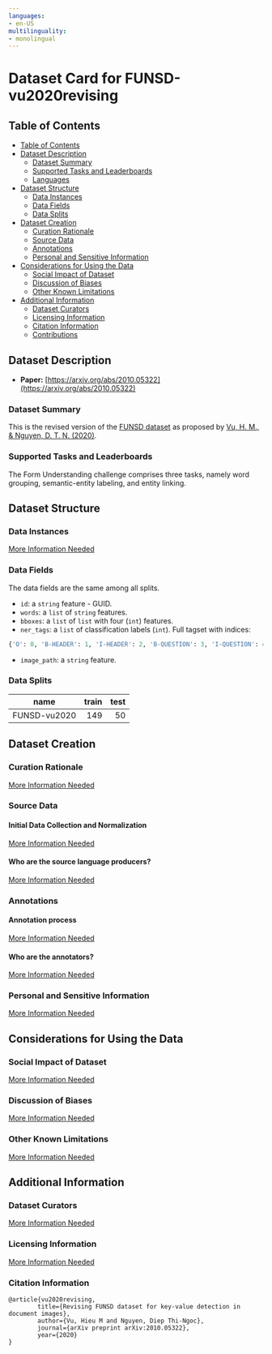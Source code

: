 ```yaml
---
languages:
- en-US
multilinguality:
- monolingual
---
```


# Dataset Card for FUNSD-vu2020revising

## Table of Contents
- [Table of Contents](#table-of-contents)
- [Dataset Description](#dataset-description)
  - [Dataset Summary](#dataset-summary)
  - [Supported Tasks and Leaderboards](#supported-tasks-and-leaderboards)
  - [Languages](#languages)
- [Dataset Structure](#dataset-structure)
  - [Data Instances](#data-instances)
  - [Data Fields](#data-fields)
  - [Data Splits](#data-splits)
- [Dataset Creation](#dataset-creation)
  - [Curation Rationale](#curation-rationale)
  - [Source Data](#source-data)
  - [Annotations](#annotations)
  - [Personal and Sensitive Information](#personal-and-sensitive-information)
- [Considerations for Using the Data](#considerations-for-using-the-data)
  - [Social Impact of Dataset](#social-impact-of-dataset)
  - [Discussion of Biases](#discussion-of-biases)
  - [Other Known Limitations](#other-known-limitations)
- [Additional Information](#additional-information)
  - [Dataset Curators](#dataset-curators)
  - [Licensing Information](#licensing-information)
  - [Citation Information](#citation-information)
  - [Contributions](#contributions)

## Dataset Description

- **Paper:** [https://arxiv.org/abs/2010.05322](https://arxiv.org/abs/2010.05322)

### Dataset Summary

This is the revised version of the [FUNSD dataset](https://huggingface.co/datasets/nielsr/funsd) as proposed by [Vu, H. M., & Nguyen, D. T. N. (2020)](https://arxiv.org/abs/2010.05322).

### Supported Tasks and Leaderboards

The Form Understanding challenge comprises three tasks, namely word grouping, semantic-entity labeling, and entity linking.

## Dataset Structure

### Data Instances

[More Information Needed](https://github.com/huggingface/datasets/blob/master/CONTRIBUTING.md#how-to-contribute-to-the-dataset-cards)

### Data Fields

The data fields are the same among all splits.

- `id`: a `string` feature - GUID.
- `words`: a `list` of `string` features.
- `bboxes`: a `list` of `list` with four (`int`) features.
- `ner_tags`: a `list` of classification labels (`int`). Full tagset with indices:

```python
{'O': 0, 'B-HEADER': 1, 'I-HEADER': 2, 'B-QUESTION': 3, 'I-QUESTION': 4, 'B-ANSWER': 5, 'I-ANSWER': 6}
```

- `image_path`: a `string` feature.

### Data Splits

|  name      |train|test|
|------------|----:|---:|
|FUNSD-vu2020|  149|  50|

## Dataset Creation

### Curation Rationale

[More Information Needed](https://github.com/huggingface/datasets/blob/master/CONTRIBUTING.md#how-to-contribute-to-the-dataset-cards)

### Source Data

#### Initial Data Collection and Normalization

[More Information Needed](https://github.com/huggingface/datasets/blob/master/CONTRIBUTING.md#how-to-contribute-to-the-dataset-cards)

#### Who are the source language producers?

[More Information Needed](https://github.com/huggingface/datasets/blob/master/CONTRIBUTING.md#how-to-contribute-to-the-dataset-cards)

### Annotations

#### Annotation process

[More Information Needed](https://github.com/huggingface/datasets/blob/master/CONTRIBUTING.md#how-to-contribute-to-the-dataset-cards)

#### Who are the annotators?

[More Information Needed](https://github.com/huggingface/datasets/blob/master/CONTRIBUTING.md#how-to-contribute-to-the-dataset-cards)

### Personal and Sensitive Information

[More Information Needed](https://github.com/huggingface/datasets/blob/master/CONTRIBUTING.md#how-to-contribute-to-the-dataset-cards)

## Considerations for Using the Data

### Social Impact of Dataset

[More Information Needed](https://github.com/huggingface/datasets/blob/master/CONTRIBUTING.md#how-to-contribute-to-the-dataset-cards)

### Discussion of Biases

[More Information Needed](https://github.com/huggingface/datasets/blob/master/CONTRIBUTING.md#how-to-contribute-to-the-dataset-cards)

### Other Known Limitations

[More Information Needed](https://github.com/huggingface/datasets/blob/master/CONTRIBUTING.md#how-to-contribute-to-the-dataset-cards)

## Additional Information

### Dataset Curators

[More Information Needed](https://github.com/huggingface/datasets/blob/master/CONTRIBUTING.md#how-to-contribute-to-the-dataset-cards)

### Licensing Information

[More Information Needed](https://github.com/huggingface/datasets/blob/master/CONTRIBUTING.md#how-to-contribute-to-the-dataset-cards)

### Citation Information

```
@article{vu2020revising,
        title={Revising FUNSD dataset for key-value detection in document images},
        author={Vu, Hieu M and Nguyen, Diep Thi-Ngoc},
        journal={arXiv preprint arXiv:2010.05322},
        year={2020}
}
```